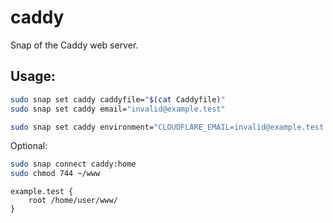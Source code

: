 # caddy
Snap of the Caddy web server.

## Usage:

```bash
sudo snap set caddy caddyfile="$(cat Caddyfile)"
sudo snap set caddy email="invalid@example.test"
```

```bash
sudo snap set caddy environment="CLOUDFLARE_EMAIL=invalid@example.test CLOUDFLARE_API_KEY=abcd"
```

Optional:
```bash
sudo snap connect caddy:home
sudo chmod 744 ~/www
```

```
example.test {
    root /home/user/www/
}
```